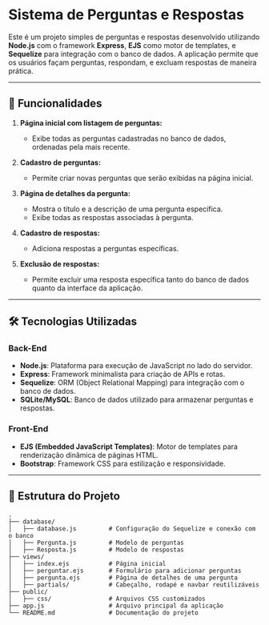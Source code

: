 # Sistema de Perguntas e Respostas

Este é um projeto simples de perguntas e respostas desenvolvido utilizando **Node.js** com o framework **Express**, **EJS** como motor de templates, e **Sequelize** para integração com o banco de dados. A aplicação permite que os usuários façam perguntas, respondam, e excluam respostas de maneira prática.

---

## 🚀 Funcionalidades

1. **Página inicial com listagem de perguntas:**
   - Exibe todas as perguntas cadastradas no banco de dados, ordenadas pela mais recente.

2. **Cadastro de perguntas:**
   - Permite criar novas perguntas que serão exibidas na página inicial.

3. **Página de detalhes da pergunta:**
   - Mostra o título e a descrição de uma pergunta específica.
   - Exibe todas as respostas associadas à pergunta.

4. **Cadastro de respostas:**
   - Adiciona respostas a perguntas específicas.

5. **Exclusão de respostas:**
   - Permite excluir uma resposta específica tanto do banco de dados quanto da interface da aplicação.

---

## 🛠️ Tecnologias Utilizadas

### **Back-End**
- **Node.js**: Plataforma para execução de JavaScript no lado do servidor.
- **Express**: Framework minimalista para criação de APIs e rotas.
- **Sequelize**: ORM (Object Relational Mapping) para integração com o banco de dados.
- **SQLite/MySQL**: Banco de dados utilizado para armazenar perguntas e respostas.

### **Front-End**
- **EJS (Embedded JavaScript Templates)**: Motor de templates para renderização dinâmica de páginas HTML.
- **Bootstrap**: Framework CSS para estilização e responsividade.

---

## 📂 Estrutura do Projeto

```plaintext
.
├── database/
│   ├── database.js         # Configuração do Sequelize e conexão com o banco
│   ├── Pergunta.js         # Modelo de perguntas
│   ├── Resposta.js         # Modelo de respostas
├── views/
│   ├── index.ejs           # Página inicial
│   ├── perguntar.ejs       # Formulário para adicionar perguntas
│   ├── pergunta.ejs        # Página de detalhes de uma pergunta
│   ├── partials/           # Cabeçalho, rodapé e navbar reutilizáveis
├── public/
│   ├── css/                # Arquivos CSS customizados
├── app.js                  # Arquivo principal da aplicação
└── README.md               # Documentação do projeto
